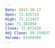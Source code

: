 ```yaml
---
Date: 2013-10-17
Open: 71.425713
High: 72.111427
Low: 71.382858
Close: 72.071426
Adj Close: 59.259037
Volume: 63398300
---
```

